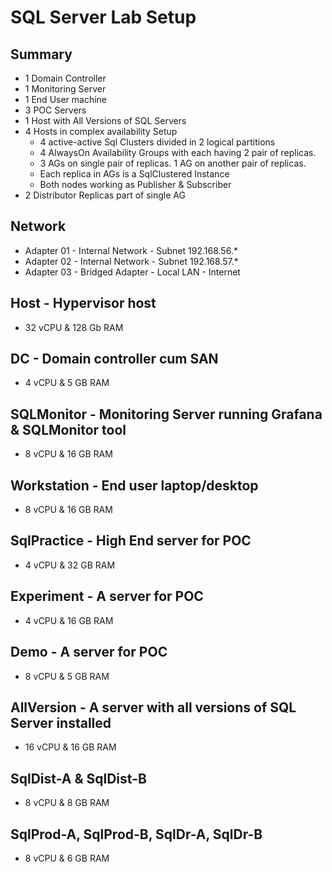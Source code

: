 # SQL Server Lab Setup

## Summary
- 1 Domain Controller
- 1 Monitoring Server
- 1 End User machine
- 3 POC Servers
- 1 Host with All Versions of SQL Servers
- 4 Hosts in complex availability Setup
  - 4 active-active Sql Clusters divided in 2 logical partitions
  - 4 AlwaysOn Availability Groups with each having 2 pair of replicas.
  - 3 AGs on single pair of replicas. 1 AG on another pair of replicas.
  - Each replica in AGs is a SqlClustered Instance
  - Both nodes working as Publisher & Subscriber
- 2 Distributor Replicas part of single AG
## Network
- Adapter 01 - Internal Network - Subnet 192.168.56.*
- Adapter 02 - Internal Network - Subnet 192.168.57.*
- Adapter 03 - Bridged Adapter - Local LAN - Internet

## Host - Hypervisor host
- 32 vCPU & 128 Gb RAM
## DC - Domain controller cum SAN
- 4 vCPU & 5 GB RAM

## SQLMonitor - Monitoring Server running Grafana & SQLMonitor tool
- 8 vCPU & 16 GB RAM
## Workstation - End user laptop/desktop
- 8 vCPU & 16 GB RAM
## SqlPractice - High End server for POC
- 4 vCPU & 32 GB RAM
## Experiment - A server for POC
- 4 vCPU & 16 GB RAM
## Demo - A server for POC
- 8 vCPU & 5 GB RAM
## AllVersion - A server with all versions of SQL Server installed
- 16 vCPU & 16 GB RAM

## SqlDist-A & SqlDist-B
- 8 vCPU & 8 GB RAM

## SqlProd-A, SqlProd-B, SqlDr-A, SqlDr-B
- 8 vCPU & 6 GB RAM

